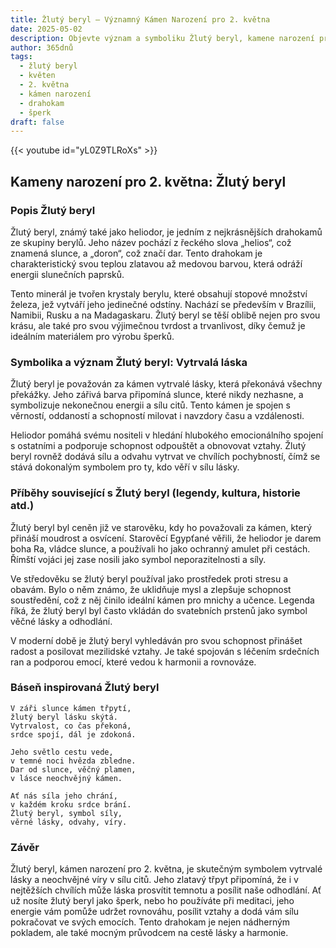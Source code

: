 ```yaml
---
title: Žlutý beryl – Významný Kámen Narození pro 2. května
date: 2025-05-02
description: Objevte význam a symboliku Žlutý beryl, kamene narození pro 2. května, který symbolizuje Vytrvalá láska. Přečtěte si legendy a inspirující příběhy.
author: 365dnů
tags:
  - žlutý beryl
  - květen
  - 2. května
  - kámen narození
  - drahokam
  - šperk
draft: false
---
```


{{< youtube id="yL0Z9TLRoXs" >}}

## Kameny narození pro 2. května: Žlutý beryl

### Popis Žlutý beryl

Žlutý beryl, známý také jako heliodor, je jedním z nejkrásnějších drahokamů ze skupiny berylů. Jeho název pochází z řeckého slova „helios“, což znamená slunce, a „doron“, což značí dar. Tento drahokam je charakteristický svou teplou zlatavou až medovou barvou, která odráží energii slunečních paprsků.

Tento minerál je tvořen krystaly berylu, které obsahují stopové množství železa, jež vytváří jeho jedinečné odstíny. Nachází se především v Brazílii, Namibii, Rusku a na Madagaskaru. Žlutý beryl se těší oblibě nejen pro svou krásu, ale také pro svou výjimečnou tvrdost a trvanlivost, díky čemuž je ideálním materiálem pro výrobu šperků.

### Symbolika a význam Žlutý beryl: Vytrvalá láska

Žlutý beryl je považován za kámen vytrvalé lásky, která překonává všechny překážky. Jeho zářivá barva připomíná slunce, které nikdy nezhasne, a symbolizuje nekonečnou energii a sílu citů. Tento kámen je spojen s věrností, oddaností a schopností milovat i navzdory času a vzdálenosti.

Heliodor pomáhá svému nositeli v hledání hlubokého emocionálního spojení s ostatními a podporuje schopnost odpouštět a obnovovat vztahy. Žlutý beryl rovněž dodává sílu a odvahu vytrvat ve chvílích pochybností, čímž se stává dokonalým symbolem pro ty, kdo věří v sílu lásky.

### Příběhy související s Žlutý beryl (legendy, kultura, historie atd.)

Žlutý beryl byl ceněn již ve starověku, kdy ho považovali za kámen, který přináší moudrost a osvícení. Starověcí Egypťané věřili, že heliodor je darem boha Ra, vládce slunce, a používali ho jako ochranný amulet při cestách. Římští vojáci jej zase nosili jako symbol neporazitelnosti a síly.

Ve středověku se žlutý beryl používal jako prostředek proti stresu a obavám. Bylo o něm známo, že uklidňuje mysl a zlepšuje schopnost soustředění, což z něj činilo ideální kámen pro mnichy a učence. Legenda říká, že žlutý beryl byl často vkládán do svatebních prstenů jako symbol věčné lásky a odhodlání.

V moderní době je žlutý beryl vyhledáván pro svou schopnost přinášet radost a posilovat mezilidské vztahy. Je také spojován s léčením srdečních ran a podporou emocí, které vedou k harmonii a rovnováze.

### Báseň inspirovaná Žlutý beryl

```
V záři slunce kámen třpytí,  
žlutý beryl lásku skýtá.  
Vytrvalost, co čas překoná,  
srdce spojí, dál je zdokoná.

Jeho světlo cestu vede,  
v temné noci hvězda zbledne.  
Dar od slunce, věčný plamen,  
v lásce neochvějný kámen.

Ať nás síla jeho chrání,  
v každém kroku srdce brání.  
Žlutý beryl, symbol síly,  
věrné lásky, odvahy, víry.
```

### Závěr

Žlutý beryl, kámen narození pro 2. května, je skutečným symbolem vytrvalé lásky a neochvějné víry v sílu citů. Jeho zlatavý třpyt připomíná, že i v nejtěžších chvílích může láska prosvítit temnotu a posílit naše odhodlání. Ať už nosíte žlutý beryl jako šperk, nebo ho používáte při meditaci, jeho energie vám pomůže udržet rovnováhu, posílit vztahy a dodá vám sílu pokračovat ve svých emocích. Tento drahokam je nejen nádherným pokladem, ale také mocným průvodcem na cestě lásky a harmonie.